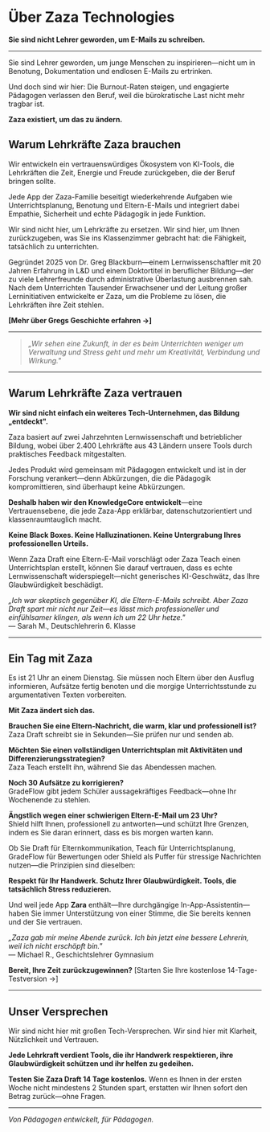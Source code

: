 ﻿# Über Zaza Technologies

**Sie sind nicht Lehrer geworden, um E-Mails zu schreiben.**

---

Sie sind Lehrer geworden, um junge Menschen zu inspirieren—nicht um in Benotung, Dokumentation und endlosen E-Mails zu ertrinken.

Und doch sind wir hier: Die Burnout-Raten steigen, und engagierte Pädagogen verlassen den Beruf, weil die bürokratische Last nicht mehr tragbar ist.

**Zaza existiert, um das zu ändern.**

## Warum Lehrkräfte Zaza brauchen

Wir entwickeln ein vertrauenswürdiges Ökosystem von KI-Tools, die Lehrkräften die Zeit, Energie und Freude zurückgeben, die der Beruf bringen sollte.

Jede App der Zaza-Familie beseitigt wiederkehrende Aufgaben wie Unterrichtsplanung, Benotung und Eltern-E-Mails und integriert dabei Empathie, Sicherheit und echte Pädagogik in jede Funktion.

Wir sind nicht hier, um Lehrkräfte zu ersetzen. Wir sind hier, um Ihnen zurückzugeben, was Sie ins Klassenzimmer gebracht hat: die Fähigkeit, tatsächlich zu unterrichten.

Gegründet 2025 von Dr. Greg Blackburn—einem Lernwissenschaftler mit 20 Jahren Erfahrung in L&D und einem Doktortitel in beruflicher Bildung—der zu viele Lehrerfreunde durch administrative Überlastung ausbrennen sah. Nach dem Unterrichten Tausender Erwachsener und der Leitung großer Lerninitiativen entwickelte er Zaza, um die Probleme zu lösen, die Lehrkräften ihre Zeit stehlen.

**[Mehr über Gregs Geschichte erfahren →]**

---

> *„Wir sehen eine Zukunft, in der es beim Unterrichten weniger um Verwaltung und Stress geht und mehr um Kreativität, Verbindung und Wirkung."*

---

## Warum Lehrkräfte Zaza vertrauen

**Wir sind nicht einfach ein weiteres Tech-Unternehmen, das Bildung „entdeckt".** 

Zaza basiert auf zwei Jahrzehnten Lernwissenschaft und betrieblicher Bildung, wobei über 2.400 Lehrkräfte aus 43 Ländern unsere Tools durch praktisches Feedback mitgestalten.

Jedes Produkt wird gemeinsam mit Pädagogen entwickelt und ist in der Forschung verankert—denn Abkürzungen, die die Pädagogik kompromittieren, sind überhaupt keine Abkürzungen.

**Deshalb haben wir den KnowledgeCore entwickelt**—eine Vertrauensebene, die jede Zaza-App erklärbar, datenschutzorientiert und klassenraumtauglich macht.

**Keine Black Boxes. Keine Halluzinationen. Keine Untergrabung Ihres professionellen Urteils.**

Wenn Zaza Draft eine Eltern-E-Mail vorschlägt oder Zaza Teach einen Unterrichtsplan erstellt, können Sie darauf vertrauen, dass es echte Lernwissenschaft widerspiegelt—nicht generisches KI-Geschwätz, das Ihre Glaubwürdigkeit beschädigt.

*„Ich war skeptisch gegenüber KI, die Eltern-E-Mails schreibt. Aber Zaza Draft spart mir nicht nur Zeit—es lässt mich professioneller und einfühlsamer klingen, als wenn ich um 22 Uhr hetze."*  
— Sarah M., Deutschlehrerin 6. Klasse

---

## Ein Tag mit Zaza

Es ist 21 Uhr an einem Dienstag. Sie müssen noch Eltern über den Ausflug informieren, Aufsätze fertig benoten und die morgige Unterrichtsstunde zu argumentativen Texten vorbereiten.

**Mit Zaza ändert sich das.**

**Brauchen Sie eine Eltern-Nachricht, die warm, klar und professionell ist?**  
Zaza Draft schreibt sie in Sekunden—Sie prüfen nur und senden ab.

**Möchten Sie einen vollständigen Unterrichtsplan mit Aktivitäten und Differenzierungsstrategien?**  
Zaza Teach erstellt ihn, während Sie das Abendessen machen.

**Noch 30 Aufsätze zu korrigieren?**  
GradeFlow gibt jedem Schüler aussagekräftiges Feedback—ohne Ihr Wochenende zu stehlen.

**Ängstlich wegen einer schwierigen Eltern-E-Mail um 23 Uhr?**  
Shield hilft Ihnen, professionell zu antworten—und schützt Ihre Grenzen, indem es Sie daran erinnert, dass es bis morgen warten kann.

Ob Sie Draft für Elternkommunikation, Teach für Unterrichtsplanung, GradeFlow für Bewertungen oder Shield als Puffer für stressige Nachrichten nutzen—die Prinzipien sind dieselben:

**Respekt für Ihr Handwerk. Schutz Ihrer Glaubwürdigkeit. Tools, die tatsächlich Stress reduzieren.**

Und weil jede App **Zara** enthält—Ihre durchgängige In-App-Assistentin—haben Sie immer Unterstützung von einer Stimme, die Sie bereits kennen und der Sie vertrauen.

*„Zaza gab mir meine Abende zurück. Ich bin jetzt eine bessere Lehrerin, weil ich nicht erschöpft bin."*  
— Michael R., Geschichtslehrer Gymnasium

**Bereit, Ihre Zeit zurückzugewinnen?** [Starten Sie Ihre kostenlose 14-Tage-Testversion →]

---

## Unser Versprechen

Wir sind nicht hier mit großen Tech-Versprechen. Wir sind hier mit Klarheit, Nützlichkeit und Vertrauen.

**Jede Lehrkraft verdient Tools, die ihr Handwerk respektieren, ihre Glaubwürdigkeit schützen und ihr helfen zu gedeihen.**

**Testen Sie Zaza Draft 14 Tage kostenlos.** Wenn es Ihnen in der ersten Woche nicht mindestens 2 Stunden spart, erstatten wir Ihnen sofort den Betrag zurück—ohne Fragen.

---

*Von Pädagogen entwickelt, für Pädagogen.*
